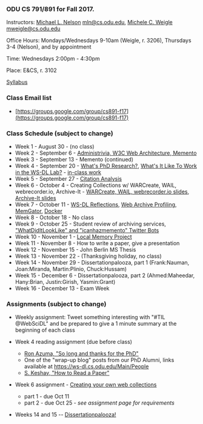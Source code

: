 ### ODU CS 791/891 for Fall 2017.
Instructors: [Michael L. Nelson](http://www.cs.odu.edu/~mln/) <mln@cs.odu.edu>, [Michele C. Weigle](http://www.cs.odu.edu/~mweigle/) <mweigle@cs.odu.edu>

Office Hours: Mondays/Wednesdays 9-10am (Weigle, r. 3206), Thursdays 3-4 (Nelson), and by appointment

Time: Wednesdays 2:00pm - 4:30pm

Place: E&CS, r. 3102 

[Syllabus](https://raw.githubusercontent.com/phonedude/cs891-f17/master/syllabus.txt)

### Class Email list
* [https://groups.google.com/group/cs891-f17](https://groups.google.com/group/cs891-f17)

### Class Schedule (subject to change)
* Week 1 - August 30 - (no class)
* Week 2 - September 6 - [Administrivia, W3C Web Architecture, Memento](https://raw.githubusercontent.com/phonedude/cs891-f17/master/slides/week-01-web-arch-memento.pptx)
* Week 3 - September 13 - Memento (continued)
* Week 4 - September 20 - [What's PhD Research?](https://raw.githubusercontent.com/phonedude/cs891-f17/master/slides/week-03-phd-research.pptx), [What's It Like To Work in the WS-DL Lab?](https://raw.githubusercontent.com/phonedude/cs891-f17/master/slides/week-03-wsdl.pptx) - [in-class work](week03-icw.md)
* Week 5 - September 27 - [Citation Analysis](https://raw.githubusercontent.com/phonedude/cs891-f17/master/slides/week-05-citations.ppt)
* Week 6 - October 4 - Creating Collections w/ WARCreate, WAIL, webrecorder.io, Archive-It - [WARCreate, WAIL, webrecorder.io slides](https://docs.google.com/presentation/d/1aavEtkYR587tMuIrrGGoVduPSlcMtAX0I7g-CQTJK_w/edit#slide=id.gc6f80d1ff_0_0), [Archive-It slides](https://raw.githubusercontent.com/phonedude/cs891-f17/master/slides/week-06-archiveit.pptx)
* Week 7 - October 11 - [WS-DL Reflections](https://www.slideshare.net/ibnesayeed/introducing-web-archiving-and-wsdl-research-group), [Web Archive Profiling](https://www.slideshare.net/ibnesayeed/web-archive-profiling-through-fulltext-search), [MemGator](https://www.slideshare.net/ibnesayeed/memgator-a-memento-aggregator-cli-and-server-in-go), [Docker](https://www.slideshare.net/ibnesayeed/dockerize-your-projects-a-brief-introduction-to-containerization)
* Week 8 - October 18 - No class 
* Week 9 - October 25 - Student review of archiving services, ["WhatDidItLookLike" and "icanhazmemento" Twitter Bots](https://docs.google.com/presentation/d/1zs8kEUuR7ns_V2BLKWrwnCV1TWdzGdJ7k4PSWPrblbY/)
* Week 10 - November 1 - [Local Memory Project](https://docs.google.com/presentation/d/1U5PZy6iqihRXHbn-_9t81AQQRNqsVqiCDYSfWzXvo74/)
* Week 11 - November 8 - How to write a paper, give a presentation
* Week 12 - November 15 - John Berlin MS Thesis 
* Week 13 - November 22 - (Thanksgiving holiday, no class)
* Week 14 - November 29 - Dissertationpalooza, part 1 (Frank:Nauman, Joan:Miranda, Martin:Plinio, Chuck:Hussam)
* Week 15 - December 6 - Dissertationpalooza, part 2 (Ahmed:Maheedar, Hany:Brian, Justin:Girish, Yasmin:Grant)
* Week 16 - December 13 - Exam Week 


### Assignments (subject to change)
* Weekly assignment: Tweet something interesting with "#TIL @WebSciDL" and be prepared to give a 1 minute summary at the beginning of each class

* Week 4 reading assignment (due before class)
  * [Ron Azuma, "So long and thanks for the PhD"](http://www.cs.unc.edu/~azuma/hitch4.html)
  * One of the "wrap-up blog" posts from our PhD Alumni, links available at <https://ws-dl.cs.odu.edu/Main/People>
  * [S. Keshav, "How to Read a Paper"](http://blizzard.cs.uwaterloo.ca/keshav/home/Papers/data/07/paper-reading.pdf)
  
* Week 6 assignment - [Creating your own web collections](week06-assignment.md)
  * part 1 - due Oct 11
  * part 2 - due Oct 25 - *see assignment page for requirements*

* Weeks 14 and 15 -- [Dissertationpalooza!](dissertationpalooza.md)
